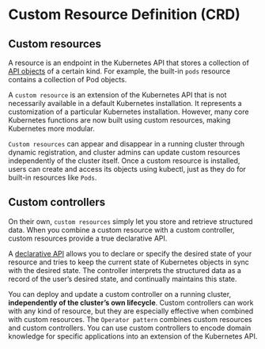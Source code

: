 # Custom Resource Definition (CRD)

## Custom resources

A resource is an endpoint in the Kubernetes API that stores a collection of [API objects](https://kubernetes.io/docs/concepts/overview/working-with-objects/kubernetes-objects/) of a certain kind. For example, the built-in `pods` resource contains a collection of Pod objects.

A `custom resource` is an extension of the Kubernetes API that is not necessarily available in a default Kubernetes installation. It represents a customization of a particular Kubernetes installation. However, many core Kubernetes functions are now built using custom resources, making Kubernetes more modular.

`Custom resources` can appear and disappear in a running cluster through dynamic registration, and cluster admins can update custom resources independently of the cluster itself. Once a custom resource is installed, users can create and access its objects using kubectl, just as they do for built-in resources like `Pods`.

## Custom controllers

On their own, `custom resources` simply let you store and retrieve structured data. When you combine a custom resource with a custom controller, custom resources provide a true declarative API.

A [declarative API](https://kubernetes.io/docs/concepts/overview/working-with-objects/kubernetes-objects/#understanding-kubernetes-objects) allows you to declare or specify the desired state of your resource and tries to keep the current state of Kubernetes objects in sync with the desired state. The controller interprets the structured data as a record of the user’s desired state, and continually maintains this state.

You can deploy and update a custom controller on a running cluster, **independently of the cluster’s own lifecycle**. Custom controllers can work with any kind of resource, but they are especially effective when combined with custom resources. The `Operator pattern` combines custom resources and custom controllers. You can use custom controllers to encode domain knowledge for specific applications into an extension of the Kubernetes API.
